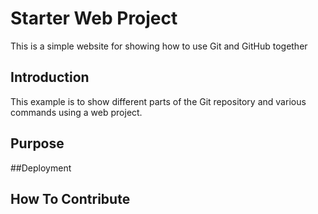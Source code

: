 # Starter Web Project

This is a simple website for showing how to use Git and GitHub together

## Introduction

This example is to show different parts of the Git repository and various commands using a web project.

## Purpose

##Deployment

## How To Contribute